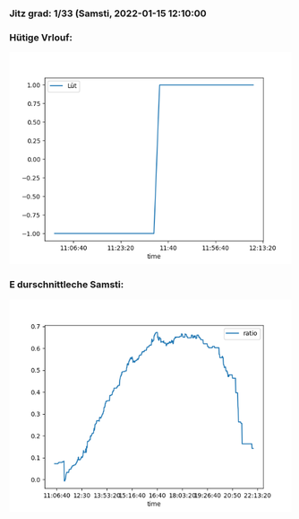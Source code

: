 ### Jitz grad: 1/33 (Samsti, 2022-01-15 12:10:00

### Hütige Vrlouf:
![Graph](Today.png)

### E durschnittleche Samsti:
![Graph](Samsti.png)